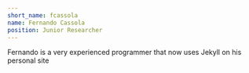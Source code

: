 ```yaml
---
short_name: fcassola
name: Fernando Cassola
position: Junior Researcher
---
```

Fernando is a very experienced programmer that now uses Jekyll on his personal site